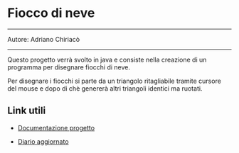 # Fiocco di neve
___
Autore: Adriano Chiriacò
___

Questo progetto verrà svolto in java e consiste nella creazione di un programma per disegnare fiocchi di neve.

Per disegnare i fiocchi si parte da un triangolo ritagliabile tramite cursore del mouse e dopo di chè genererà altri triangoli identici ma ruotati.

## Link utili

- [Documentazione progetto](Documentazione/Documentazione.md)

- [Diario aggiornato](Diari/adrchi_diario_2019-09-06.md)
